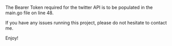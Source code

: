 The Bearer Token required for the twitter API is to be populated in the main.go file on line 48.

If you have any issues running this project, please do not hesitate to contact me.

Enjoy!
